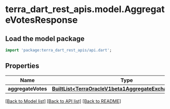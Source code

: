# terra_dart_rest_apis.model.AggregateVotesResponse

## Load the model package
```dart
import 'package:terra_dart_rest_apis/api.dart';
```

## Properties
Name | Type | Description | Notes
------------ | ------------- | ------------- | -------------
**aggregateVotes** | [**BuiltList&lt;TerraOracleV1beta1AggregateExchangeRateVote&gt;**](TerraOracleV1beta1AggregateExchangeRateVote.md) |  | [optional] 

[[Back to Model list]](../README.md#documentation-for-models) [[Back to API list]](../README.md#documentation-for-api-endpoints) [[Back to README]](../README.md)


